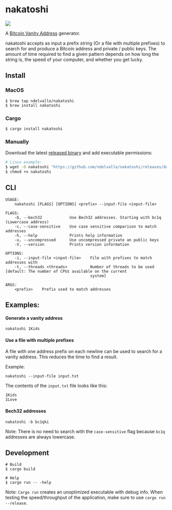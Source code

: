 # nakatoshi

[![](https://github.com/ndelvalle/nakatoshi/workflows/Rust/badge.svg)](https://github.com/ndelvalle/nakatoshi/actions?query=workflow%3ARust)

A [Bitcoin Vanity Address](https://github.com/bitcoinbook/bitcoinbook/blob/develop/ch04.asciidoc#vanity-addresses) generator.

nakatoshi accepts as input a prefix string (Or a file with multiple prefixes) to search for and produce
a Bitcoin address and private / public keys. The amount of time required to find a given pattern depends
on how long the string is, the speed of your computer, and whether you get lucky.

## Install

### MacOS

```
$ brew tap ndelvalle/nakatoshi
$ brew install nakatoshi
```

### Cargo

```
$ cargo install nakatoshi
```

### Manually

Download the latest [released binary](https://github.com/ndelvalle/nakatoshi/releases)
and add executable permissions:

```bash
# Linux example:
$ wget -O nakatoshi "https://github.com/ndelvalle/nakatoshi/releases/download/v0.2.3/nakatoshi-linux-amd64"
$ chmod +x nakatoshi
```

## CLI

```
USAGE:
    nakatoshi [FLAGS] [OPTIONS] <prefix> --input-file <input-file>

FLAGS:
    -b, --bech32            Use Bech32 addresses. Starting with bc1q (Lowercase address)
    -c, --case-sensitive    Use case sensitive comparison to match addresses
    -h, --help              Prints help information
    -u, --uncompressed      Use uncompressed private an public keys
    -V, --version           Prints version information

OPTIONS:
    -i, --input-file <input-file>    File with prefixes to match addresses with
    -t, --threads <threads>          Number of threads to be used [default: The number of CPUs available on the current
                                     system]

ARGS:
    <prefix>    Prefix used to match addresses
```


## Examples:

#### Generate a vanity address

```shell
nakatoshi 1Kids
```

#### Use a file with multiple prefixes

A file with one address prefix on each newline can be used to search for a vanity
address. This reduces the time to find a result.

Example:

```shell
nakatoshi --input-file input.txt
```

The contents of the `input.txt` file looks like this:
```
1Kids
1Love
```

#### Bech32 addresses

```shell
nakatoshi -b bc1qki
```

Note: There is no need to search with the `case-sensitive` flag because `bc1q` addresses are
always lowercase.

## Development

```shell
# Build
$ cargo build

# Help
$ cargo run -- -help
```

Note: `Cargo run` creates an unoptimized executable with debug info. When testing
the speed/throughput of the application, make sure to use `cargo run --release`.
